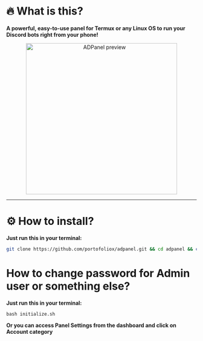 # 🔥 What is this?
**A powerful, easy-to-use panel for Termux or any Linux OS to run your Discord bots right from your phone!**

<p align="center">
  <img src="https://files.catbox.moe/z21p3v.png" alt="ADPanel preview" width="400"/>
</p>

---

# ⚙️ How to install?
**Just run this in your terminal:**

```bash
git clone https://github.com/portofoliox/adpanel.git && cd adpanel && chmod +x initialize.sh && bash initialize.sh && chmod +x start.sh && bash start.sh
```

# How to change password for Admin user or something else?
 **Just run this in your terminal:**
 
```
bash initialize.sh
```

 **Or you can access Panel Settings from the dashboard and click on Account category**
